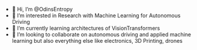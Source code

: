 - 👋 Hi, I’m @OdinsEntropy
- 👀 I’m interested in Research with Machine Learning for Autonomous Driving
- 🌱 I’m currently learning architectures of VisionTransformers
- 💞️ I’m looking to collaborate on autonomous driving and applied machine learning but also everything else like electronics, 3D Printing, drones

<!---
OdinsEntropy/OdinsEntropy is a ✨ special ✨ repository because its `README.md` (this file) appears on your GitHub profile.
You can click the Preview link to take a look at your changes.
--->
